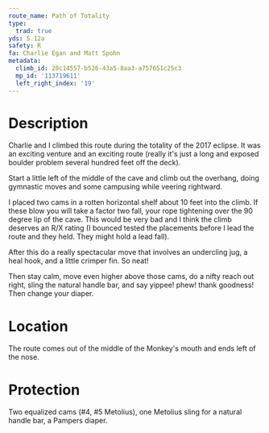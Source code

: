 ```yaml
---
route_name: Path of Totality
type:
  trad: true
yds: 5.12a
safety: R
fa: Charlie Egan and Matt Spohn
metadata:
  climb_id: 20c14557-b526-43a5-8aa3-a757651c25c3
  mp_id: '113719611'
  left_right_index: '19'
---
```

# Description
Charlie and I climbed this route during the totality of the 2017 eclipse.  It was an exciting venture and an exciting route (really it's just a long and exposed boulder problem several hundred feet off the deck).

Start a little left of the middle of the cave and climb out the overhang, doing gymnastic moves and some campusing while veering rightward.

I placed two cams in a rotten horizontal shelf about 10 feet into the climb.  If these blow you will take a factor two fall, your rope tightening over the 90 degree lip of the cave.  This would be very bad and I think the climb deserves an R/X rating (I bounced tested the placements before I lead the route and they held.  They might hold a lead fall).

After this do a really spectacular move that involves an undercling jug, a heal hook, and a little crimper fin.  So neat!

Then stay calm, move even higher above those cams, do a nifty reach out right, sling the natural handle bar, and say yippee! phew! thank goodness!  Then change your diaper.

# Location
The route comes out of the middle of the Monkey's mouth and ends left of the nose.

# Protection
Two equalized cams (#4, #5 Metolius), one Metolius sling for a natural handle bar, a Pampers diaper.
